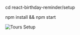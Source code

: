 cd react-birthday-reminder/setup

npm install && npm start

![Tours Setup](https://user-images.githubusercontent.com/68228757/156880677-2e73b3b7-9a00-410b-9377-6df0ae2c0c3b.png)
